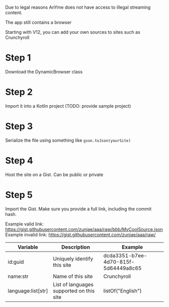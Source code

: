 Due to legal reasons AnYme does not have access to illegal streaming content.

The app still contains a browser

Starting with V12, you can add your own sources to sites such as Crunchyroll

# Step 1
Download the DynamicBrowser class

# Step 2
Import it into a Kotlin project (TODO: provide sample project)

# Step 3
Serialize the file using something like `gson.toJson(yourSite)`

# Step 4
Host the site on a Gist. Can be public or private

# Step 5
Import the Gist. Make sure you provide a full link, including the commit hash. 

Example valid link: https://gist.githubusercontent.com/zunjae/aaa/raw/bbb/MyCoolSource.json
Example invalid link: https://gist.githubusercontent.com/zunjae/aaa/raw/

| Variable | Description | Example
| --- | --- | --- |
| id:guid | Uniquely identify this site | dcda3351-b7ee-4d70-815f-5d64449a8c65
| name:str | Name of this site | Crunchyroll
| language:list[str] | List of languages supported on this site | listOf("English")
